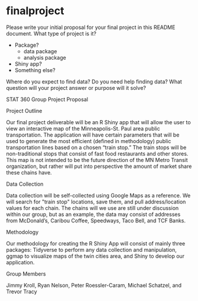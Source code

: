 # finalproject

Please write your initial proposal for your final project in this README document. What type of project is it? 

- Package?
    - data package
    - analysis package
- Shiny app? 
- Something else?

Where do you expect to find data? Do you need help finding data? What question will your project answer or purpose will it solve?

STAT 360 Group Project Proposal


Project Outline

Our final project deliverable will be an R Shiny app that will allow the user to view an interactive map of the Minneapolis-St. Paul area public transportation. The application will have certain parameters that will be used to generate the most efficient (defined in methodology) public transportation lines based on a chosen “train stop.” The train stops will be non-traditional stops that consist of fast food restaurants and other stores. This map is not intended to be the future direction of the MN Metro Transit organization, but rather will put into perspective the amount of market share these chains have.

Data Collection

Data collection will be self-collected using Google Maps as a reference. We will search for "train stop" locations, save them, and pull address/location values for each chain. The chains will we use are still under discussion within our group, but as an example, the data may consist of addresses from McDonald’s, Caribou Coffee, Speedways, Taco Bell, and TCF Banks. 

Methodology

Our methodology for creating the R Shiny App will consist of mainly three packages: Tidyverse to perform any data collection and manipulation, ggmap to visualize maps of the twin cities area, and Shiny to develop our application. 

Group Members

Jimmy Kroll, Ryan Nelson, Peter Roessler-Caram, Michael Schatzel, and Trevor Tracy

